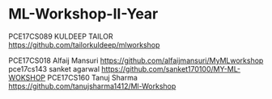 # ML-Workshop-II-Year

PCE17CS089    KULDEEP TAILOR     https://github.com/tailorkuldeep/mlworkshop

PCE17CS018    Alfaij Mansuri  https://github.com/alfaijmansuri/MyMLworkshop
pce17cs143    sanket agarwal   https://github.com/sanket170100/MY-ML-WOKSHOP
PCE17CS160    Tanuj Sharma    https://github.com/tanujsharma1412/Ml-Workshop
